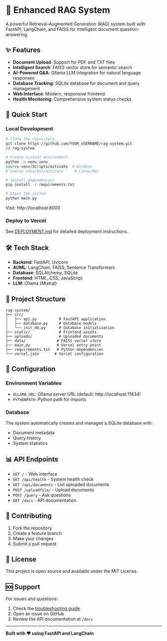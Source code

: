 # 🤖 Enhanced RAG System

A powerful Retrieval-Augmented Generation (RAG) system built with FastAPI, LangChain, and FAISS for intelligent document question-answering.

## ✨ Features

- **Document Upload**: Support for PDF and TXT files
- **Intelligent Search**: FAISS vector store for semantic search
- **AI-Powered Q&A**: Ollama LLM integration for natural language responses
- **Database Tracking**: SQLite database for document and query management
- **Web Interface**: Modern, responsive frontend
- **Health Monitoring**: Comprehensive system status checks

## 🚀 Quick Start

### Local Development
```bash
# Clone the repository
git clone https://github.com/YOUR_USERNAME/rag-system.git
cd rag-system

# Create virtual environment
python -m venv venv
source venv/Scripts/activate  # Windows
# source venv/bin/activate     # Linux/Mac

# Install dependencies
pip install -r requirements.txt

# Start the system
python main.py
```

Visit: http://localhost:8000

### Deploy to Vercel
See [DEPLOYMENT.md](DEPLOYMENT.md) for detailed deployment instructions.

## 🛠️ Tech Stack

- **Backend**: FastAPI, Uvicorn
- **AI/ML**: LangChain, FAISS, Sentence Transformers
- **Database**: SQLAlchemy, SQLite
- **Frontend**: HTML, CSS, JavaScript
- **LLM**: Ollama (Mistral)

## 📁 Project Structure

```
rag-system/
├── src/
│   ├── api.py          # FastAPI application
│   ├── database.py     # Database models
│   └── init_db.py      # Database initialization
├── static/             # Frontend assets
├── uploads/            # Uploaded documents
├── data/              # FAISS vector store
├── main.py            # Vercel entry point
├── requirements.txt   # Python dependencies
└── vercel.json       # Vercel configuration
```

## 🔧 Configuration

### Environment Variables
- `OLLAMA_URL`: Ollama server URL (default: http://localhost:11434)
- `PYTHONPATH`: Python path for imports

### Database
The system automatically creates and manages a SQLite database with:
- Document metadata
- Query history
- System statistics

## 📊 API Endpoints

- `GET /` - Web interface
- `GET /api/health` - System health check
- `GET /api/documents` - List uploaded documents
- `POST /uploadfile/` - Upload documents
- `POST /query` - Ask questions
- `GET /docs` - API documentation

## 🤝 Contributing

1. Fork the repository
2. Create a feature branch
3. Make your changes
4. Submit a pull request

## 📄 License

This project is open source and available under the MIT License.

## 🆘 Support

For issues and questions:
1. Check the [troubleshooting guide](DEPLOYMENT.md#troubleshooting)
2. Open an issue on GitHub
3. Review the API documentation at `/docs`

---

**Built with ❤️ using FastAPI and LangChain**
